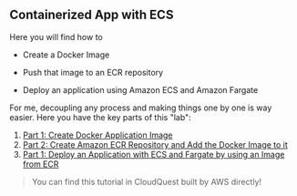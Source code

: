 ## Containerized App with ECS

Here you will find how to 

- Create a Docker Image
  
- Push that image to an ECR repository
  
- Deploy an application using Amazon ECS and Amazon Fargate 
  
For me, decoupling any process and making things one by one is way easier. Here you have the key parts of this "lab":

1. [Part 1: Create Docker Application Image](./AWS-Docker-App-Image.md)
2. [Part 2: Create Amazon ECR Repository and Add the Docker Image to it](./AWS-ECR-Repository.md)
3. [Part 1: Deploy an Application with ECS and Fargate by using an Image from ECR](./AWS-ECS-and-Fargate-Deployment-Using-ECR-Image.md)

> You can find this tutorial in CloudQuest built by AWS directly!
